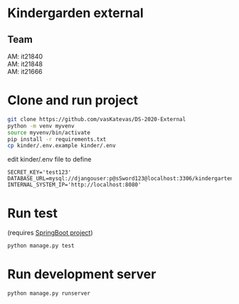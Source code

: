 # Kindergarden external

## Team
AM: it21840  
AM: it21848  
AM: it21666  

# Clone and run project

```bash
git clone https://github.com/vasKatevas/DS-2020-External
python -m venv myvenv
source myvenv/bin/activate
pip install -r requirements.txt
cp kinder/.env.example kinder/.env
```
edit kinder/.env file to define
```vim
SECRET_KEY='test123'
DATABASE_URL=mysql://djangouser:p@sSword123@localhost:3306/kindergartenExternal
INTERNAL_SYSTEM_IP='http://localhost:8080'
```
# Run test
(requires [SpringBoot project](https://github.com/vasKatevas/springBoot))
```bash
python manage.py test
```

# Run development server
```bash
python manage.py runserver
```
